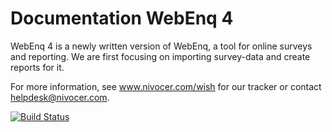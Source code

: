 Documentation WebEnq 4
======================


WebEnq 4 is a newly written version of WebEnq, a tool for online surveys and reporting. We are first focusing on importing survey-data and create reports for it.

For more information, see www.nivocer.com/wish for our tracker or contact helpdesk@nivocer.com.

[![Build Status](https://secure.travis-ci.org/Nivocer/webenq.png)](http://travis-ci.org/Nivocer/webenq)
